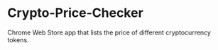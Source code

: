 # Crypto-Price-Checker

Chrome Web Store app that lists the price of different cryptocurrency tokens.
